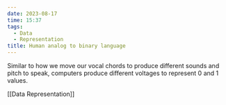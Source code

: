 ```yaml
---
date: 2023-08-17
time: 15:37
tags:
  - Data
  - Representation
title: Human analog to binary language
---
```

Similar to how we move our vocal chords to produce different sounds and pitch to speak, computers produce different voltages to represent 0 and 1 values.

[[Data Representation]]